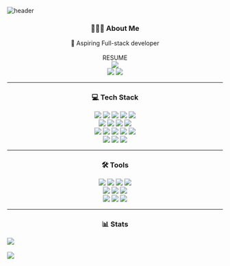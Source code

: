 ![header](https://capsule-render.vercel.app/api?type=venom&color=auto&height=200&section=header&text=ROLF.J&animation=fadeIn&fontColor=ffffff&stroke=000000&storkeWidth=30&fontSize=120)

<h3 align="center">🧑🏻‍💻 About Me</h3>
<div align="center">
 📱 Aspiring Full-stack developer
</div><br>
<div align="center">
 RESUME
 <br>
 <a href="https://potent-barnacle-025.notion.site/Kyeongho-Jang-366927020a4b4329bf9a37834a7d7b36?pvs=4" target="_blank"><img src="https://img.shields.io/badge/Kyeongho Jang-ffffff?style=flat-square&logo=Notion&logoColor=black"/></a>
 <br>
 <a href="https://velog.io/@d_highsoul/posts" target="_blank"><img src="https://img.shields.io/badge/Velog-20C997?style=flat-square&logo=Velog&logoColor=black"/></a>
 <a href="https://www.instagram.com/h_s.1227?igsh=emI0azljanh3ZzJo&utm_source=qr" target="_blank"><img src="https://img.shields.io/badge/Instagram-E4405F?style=flat-square&logo=Instagram&logoColor=black"/></a>
</div>

<hr>

<h3 align="center">💻 Tech Stack</h3>
<div align="center">
 <img src="https://img.shields.io/badge/iOS-000000?style=flat-square&logo=iOS&logoColor=white"/>
 <img src="https://img.shields.io/badge/Swift-FB5138?style=flat-square&logo=Swift&logoColor=white"/>
 <img src="https://img.shields.io/badge/SwiftUI-0075fe?style=flat-square&logo=Swift&logoColor=white"/>
 <img src="https://img.shields.io/badge/Xcode-147EFB?style=flat-square&logo=Xcode&logoColor=white"/>
 <img src="https://img.shields.io/badge/App Store Connect-ffffff?style=flat-square&logo=App Store&logoColor=2090f6"/>
 <br>
 <img src="https://img.shields.io/badge/Realm-39477F?style=flat-square&logo=Realm&logoColor=white"/>
 <img src="https://img.shields.io/badge/MongoDB-47A248?style=flat-square&logo=MongoDB&logoColor=white"/>
 <img src="https://img.shields.io/badge/Firebase-DD2C00?style=flat-square&logo=Firebase&logoColor=white"/>
 <img src="https://img.shields.io/badge/Git-F05032?style=flat-square&logo=Git&logoColor=white"/>
 <br>
 <img src="https://img.shields.io/badge/C-A8B9CC?style=flat-square&logo=C&logoColor=white"/>
 <img src="https://img.shields.io/badge/C++-00599C?style=flat-square&logo=C++&logoColor=white"/>
 <img src="https://img.shields.io/badge/Python-3776AB?style=flat-square&logo=Python&logoColor=white"/>
 <img src="https://img.shields.io/badge/VSCode-ffffff?style=flat-square&logoColor=22a3f1"/>
 <img src="https://img.shields.io/badge/IntelliJ IDEA-000000?style=flat-square&logo=IntelliJ IDEA&logoColor=white"/>
 <br>
 <img src="https://img.shields.io/badge/Creality-000000?style=flat-square&logo=Creality&logoColor=white"/>
 <img src="https://img.shields.io/badge/Linux-FCC624?style=flat-square&logo=Linux&logoColor=white"/>
 <img src="https://img.shields.io/badge/Ubuntu-E95420?style=flat-square&logo=Ubuntu&logoColor=white"/>
</div>

<hr>

<h3 align="center">🛠️ Tools</h3>
<div align="center">
 <img src="https://img.shields.io/badge/GitHub-181717?style=flat-square&logo=Github&logoColor=white"/>
 <img src="https://img.shields.io/badge/Notion-000000?style=flat-square&logo=Notion&logoColor=white"/>
 <img src="https://img.shields.io/badge/Postman-FF6C37?style=flat-square&logo=Postman&logoColor=white"/>
 <img src="https://img.shields.io/badge/Sourcetree-0052CC?style=flat-square&logo=Sourcetree&logoColor=white"/>
 <br>
 <img src="https://img.shields.io/badge/Slack-4A154B?style=flat-square&logo=Slack&logoColor=white"/>
 <img src="https://img.shields.io/badge/Trello-0052CC?style=flat-square&logo=Trello&logoColor=white"/>
 <img src="https://img.shields.io/badge/Miro-050038?style=flat-square&logo=Miro&logoColor=white"/>
 <br>
 <img src="https://img.shields.io/badge/Discord-5862F2?style=flat-square&logo=Discord&logoColor=white"/>
 <img src="https://img.shields.io/badge/Zoom-085CFF?style=flat-square&logo=Zoom&logoColor=white"/>
 <img src="https://img.shields.io/badge/Google Meet-00897B?style=flat-square&logo=Google Meet&logoColor=white"/>
</div>

<hr>

<h3 align="center">📊 Stats</h3>

<div align="center"; style="display: flex; flex-direction: column;">
 <img class="img" src="https://github-readme-stats.vercel.app/api/top-langs/?username=DHIGHSOUL&theme=swift&layout=compact"/><br>
 <img class="img" src="https://github-readme-stats.vercel.app/api?username=DHIGHSOUL&show_icons=true&theme=swift"/>
</div>
